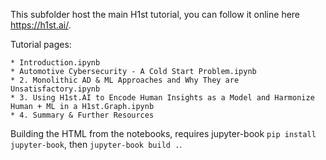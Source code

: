 This subfolder host the main H1st tutorial, you can follow it online here https://h1st.ai/.

Tutorial pages:

    * Introduction.ipynb
    * Automotive Cybersecurity - A Cold Start Problem.ipynb
    * 2. Monolithic AD & ML Approaches and Why They are Unsatisfactory.ipynb
    * 3. Using H1st.AI to Encode Human Insights as a Model and Harmonize Human + ML in a H1st.Graph.ipynb
    * 4. Summary & Further Resources

Building the HTML from the notebooks, requires jupyter-book `pip install jupyter-book`, then `jupyter-book build .`.